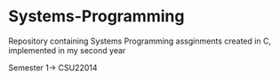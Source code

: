 # Systems-Programming
Repository containing Systems Programming assginments created in C, implemented in my second year

Semester 1-> CSU22014
